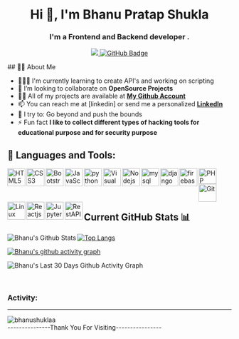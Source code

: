 <h1 align="center">Hi 👋, I'm Bhanu Pratap Shukla</h1>

<h3 align="center">I'm a Frontend  and Backend developer .</h3>
<p align="center">
<a href="https://github.com/Meghna-DAS/github-profile-views-counter">
    <img src="https://komarev.com/ghpvc/?username=bhanushuklaa">
</a>
<a href="https://github.com/bhanushuklaa?tab=followers"><img src="https://img.shields.io/github/followers/bhanushuklaa?label=Followers&style=social" alt="GitHub Badge"></a>
</p>
## 🙋‍♂️ About Me

- 👨🏽‍💻 I'm currently learning to create API's and working on scripting
- 👯 I’m looking to collaborate on **OpenSource Projects**
- 👨‍💻 All of my projects are available at **[My Github Account](https://github.com/bhanushuklaa?tab=repositories)**
- 📫 You can reach me at [linkedin] or send me a personalized **<a href="https://www.linkedin.com/in/bhanushuklaa/">LinkedIn</a>** 
- 🧗 I try to: Go beyond and push the bounds
- ⚡ Fun fact **I like to collect different types of hacking tools for educational purpose and for security purpose**

## 🚀 Languages and Tools:

<p align="left">
  
<img align="left" alt="HTML5" width="40px" src="https://cdn-icons-png.flaticon.com/128/1051/1051277.png" />
<img align="left" alt="CSS3" width="40px" height="40px" src="https://cdn-icons-png.flaticon.com/128/5968/5968242.png" /> 
<img align="left" alt="Bootstrap" width="40px" src="https://cdn-icons-png.flaticon.com/128/5968/5968672.png" />
<img align="left" alt="JavaScript" width="40px" src="https://cdn-icons-png.flaticon.com/128/5968/5968292.png" />
<img align="left" alt="python" width="40px" src="https://cdn-icons-png.flaticon.com/128/5968/5968350.png" />
<img align="left" alt="Visual Studio Code" width="40px" src="https://code.visualstudio.com/assets/images/code-stable.png" />
<img align="left" alt="Nodejs" width="40px" src="https://cdn-icons-png.flaticon.com/128/919/919825.png" />
<img align="left" alt="mysql" width="40px" src="https://cdn-icons-png.flaticon.com/128/919/919836.png" />
<img align="left" alt="django" width="40px" src="https://cdn-icons-png.flaticon.com/128/9307/9307630.png" />
<img align="left" alt="firebase" width="40px" src="https://icon.icepanel.io/Technology/svg/Firebase.svg" />
<img align="left" alt="PHP" width="40px" height="35px" src="https://cdn-icons-png.flaticon.com/128/5968/5968332.png" />
<img align="left" alt="Git" width="40px" height="40px" src="https://cdn-icons-png.flaticon.com/128/11518/11518876.png" />
<img align="left" alt="Linux" width="40px" src="https://cdn-icons-png.flaticon.com/128/6124/6124995.png" />
<img align="left" alt="Reactjs" width="40px" src="https://cdn-icons-png.flaticon.com/128/10832/10832132.png" />
<img align="left" alt="Jupyter" width="40px" src="https://img.icons8.com/fluency/48/jupyter.png"/>
<img align="left" alt="RestAPI" width="40px" src="https://cdn-icons-png.flaticon.com/128/8297/8297437.png"><br>
</p>
<br/>
<br/>
<div>

## Current GitHub Stats 📊
<img align="left" alt="Bhanu's Github Stats" src="https://github-readme-stats.vercel.app/api?username=bhanushuklaa&count_private=true&theme=tokyonight&include_all_commits=true&show_icons=true" /> 
  
[![Top Langs](https://github-readme-stats.vercel.app/api/top-langs/?username=bhanushuklaa&layout=donut)](https://github.com/bhanushuklaa/github-readme-stats)




[![Bhanu's github activity graph](https://github-readme-activity-graph.vercel.app/graph?username=bhanushuklaa&&theme=github-compact)](https://github.com/bhanushuklaa/github-readme-activity-graph)
<br>

![Bhanu's Last 30 Days Github Activity Graph](https://bhanu-github-readme-activity-graph.vercel.app/graph?username=bhanushuklaa&theme=tokyo-night)

<br>
<h3 alight="left">Activity:</h3><hr>
<img align="center" src="https://github-readme-streak-stats.herokuapp.com/?user=bhanushuklaa&" alt="bhanushuklaa" />
</div>
---------------Thank You For Visiting----------------
